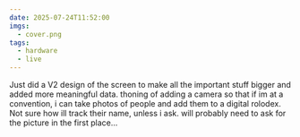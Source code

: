 ```yaml
---
date: 2025-07-24T11:52:00
imgs:
  - cover.png
tags:
  - hardware
  - live
---
```

Just did a V2 design of the screen to make all the important stuff bigger and added more meaningful data. thoning of adding a camera so that if im at a convention, i can take photos of people and add them to a digital rolodex. Not sure how ill track their name, unless i ask. will probably need to ask for the picture in the first place...